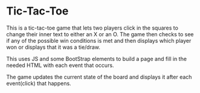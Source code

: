 # Tic-Tac-Toe

This is a tic-tac-toe game that lets two players click in the squares to change their inner text to either an X or an O. The game then checks to see if any of the possible win conditions is met and then displays which player won or displays that it was a tie/draw.

This uses JS and some BootStrap elements to build a page and fill in the needed HTML with each event that occurs.

The game updates the current state of the board and displays it after each event(click) that happens.